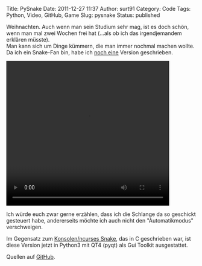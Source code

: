 Title: PySnake
Date: 2011-12-27 11:37
Author: surt91
Category: Code
Tags: Python, Video, GitHub, Game
Slug: pysnake
Status: published

Weihnachten. Auch wenn man sein Studium sehr mag, ist es doch
schön, wenn man mal zwei Wochen frei hat (...als ob ich das
irgendjemandem erklären müsste).  
Man kann sich um Dinge kümmern, die man immer nochmal machen wollte.
Da ich ein Snake-Fan bin, habe ich [noch eine]({filename}/snake.md)
Version geschrieben.

<video controls="controls" height="384" width="432">
<source src="vid/pySnake.webm" type="video/webm"></source>
<source src="vid/pySnake.mp4" type="video/mp4"></source>
</video>

Ich würde euch zwar gerne erzählen, dass ich die Schlange da so
geschickt gesteuert habe, andererseits möchte ich auch nicht den
"Automatikmodus" verschweigen.

Im Gegensatz zum [Konsolen/ncurses Snake]({filename}/snake.md),
das in C geschrieben war, ist
diese Version jetzt in Python3 mit QT4 (pyqt) als Gui Toolkit
ausgestattet.

Quellen auf [GitHub](https://github.com/surt91/PySnake).
